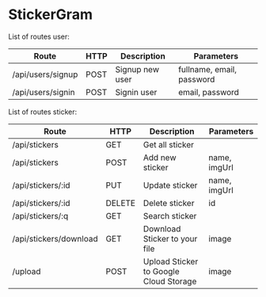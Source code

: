 # StickerGram

List of routes user: 

| **Route**  |  **HTTP** | **Description** | **Parameters** |
|------------|-----------|-----------------|----------------|
| /api/users/signup | POST | Signup new user | fullname, email, password |
| /api/users/signin | POST | Signin user | email, password |

List of routes sticker: 

| **Route**  |  **HTTP** | **Description** | **Parameters** |
|------------|-----------|-----------------|----------------|
| /api/stickers | GET | Get all sticker |  |
| /api/stickers | POST | Add new sticker | name, imgUrl |
| /api/stickers/:id | PUT | Update sticker | name, imgUrl |
| /api/stickers/:id | DELETE | Delete sticker | id |
| /api/stickers/:q | GET | Search sticker |
| /api/stickers/download | GET | Download Sticker to your file | image
| /upload | POST | Upload Sticker to Google Cloud Storage | image
